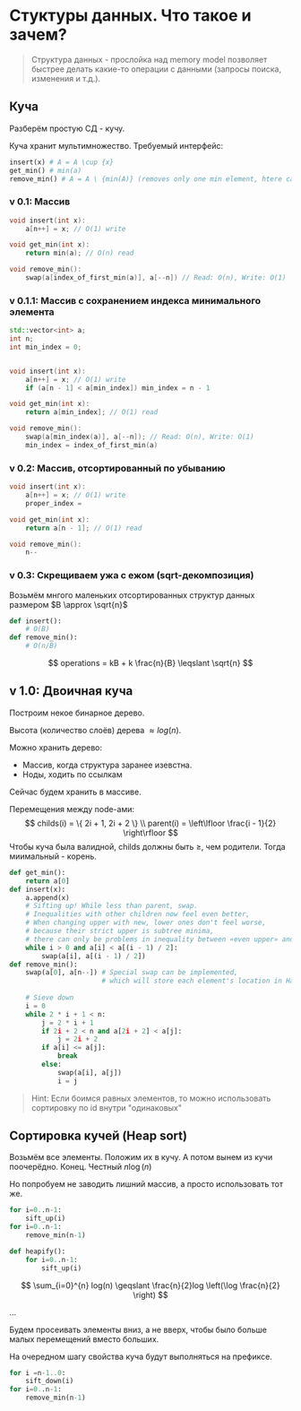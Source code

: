 # Стуктуры данных. Что такое и зачем?

>  Структура данных - прослойка над memory model позволяет быстрее делать какие-то операции с данными (запросы поиска, изменения и т.д.).

## Куча

Разберём простую СД - кучу.

Куча хранит мультимножество. Требуемый интерфейс:

```python
insert(x) # A = A \cup {x}
get_min() # min(a)
remove_min() # A = A \ {min(A)} (removes only one min element, htere can be a lot of them)
```

### v 0.1: Массив

```c++
void insert(int x):
	a[n++] = x; // O(1) write

void get_min(int x):
	return min(a); // O(n) read

void remove_min():
	swap(a[index_of_first_min(a)], a[--n]) // Read: O(n), Write: O(1)
```

### v 0.1.1: Массив с сохранением индекса минимального элемента

```c++
std::vector<int> a;
int n;
int min_index = 0;


void insert(int x):
	a[n++] = x; // O(1) write
	if (a[n - 1] < a[min_index]) min_index = n - 1

void get_min(int x):
	return a[min_index]; // O(1) read

void remove_min():
	swap(a[min_index(a)], a[--n]); // Read: O(n), Write: O(1)
	min_index = index_of_first_min(a)
```

### v 0.2: Массив, отсортированный по убыванию

```c++
void insert(int x):
	a[n++] = x; // O(1) write
	proper_index = 

void get_min(int x):
	return a[n - 1]; // O(1) read

void remove_min():
	n--
```

### v 0.3: Скрещиваем ужа с ежом (sqrt-декомпозиция)

Возьмём мнгого маленьких отсортированных структур данных размером $B \approx \sqrt{n}$

```python
def insert():
    # O(B)
def remove_min():
	# O(n/B)
```


$$
operations = kB + k \frac{n}{B} \leqslant \sqrt{n}
$$

## v 1.0: Двоичная куча

Построим некое бинарное дерево.

Высота (количество слоёв) дерева $\approx log(n)$.

Можно хранить дерево:

- Массив, когда структура заранее изевстна.
- Ноды, ходить по ссылкам

Сейчас будем хранить в массиве. 

Перемещения между node-ами: 
$$
childs(i) = \{ 2i + 1, 2i + 2 \} \\
parent(i) = \left\lfloor \frac{i - 1}{2} \right\rfloor
$$
Чтобы куча была валидной, childs должны быть $\geqslant$, чем родители. Тогда миимальный - корень.

```python
def get_min():
	return a[0]
def insert(x):
    a.append(x)
    # Sifting up! While less than parent, swap. 
    # Inequalities with other children now feel even better, 
    # When changing upper with new, lower ones don't feel worse, 
    # because their strict upper is subtree minima, 
    # there can only be problems in inequality between «even upper» and the «new» ones 
    while i > 0 and a[i] < a[(i - 1) / 2]:
        swap(a[i], a[(i - 1) / 2])
def remove_min():
    swap(a[0], a[n--]) # Special swap can be implemented, 
    				   # which will store each element's location in HashMap.
    
    # Sieve down
    i = 0
    while 2 * i + 1 < n:
        j = 2 * i + 1
        if 2i + 2 < n and a[2i + 2] < a[j]:
            j = 2i + 2
        if a[i] <= a[j]:
            break
        else:
            swap(a[i], a[j])
          	i = j
```

> Hint: Если боимся равных элементов, то можно использовать сортировку по id внутри "одинаковых"



## Сортировка кучей (Heap sort)

Возьмём все элементы. Положим их в кучу. А потом вынем из кучи поочерёдно. Конец. Честный $n\log(n)$

Но попробуем не заводить лишний массив, а просто использовать тот же.

```python
for i=0..n-1:
	sift_up(i)
for i=0..n-1:
	remove_min(n-1)
```



```python
def heapify():
    for i=0..n-1:
        sift_up(i)
```

$$
\sum_{i=0}^{n} log(n) \geqslant \frac{n}{2}log \left(\log \frac{n}{2} \right)
$$

...

Будем просеивать элементы вниз, а не вверх, чтобы было больше малых перемещений вместо больших.

На очередном шагу свойства куча будут выполняться на префиксе.

```python
for i =n-1..0:
	sift_down(i)
for i=0..n-1:
	remove_min(n-1)
```



